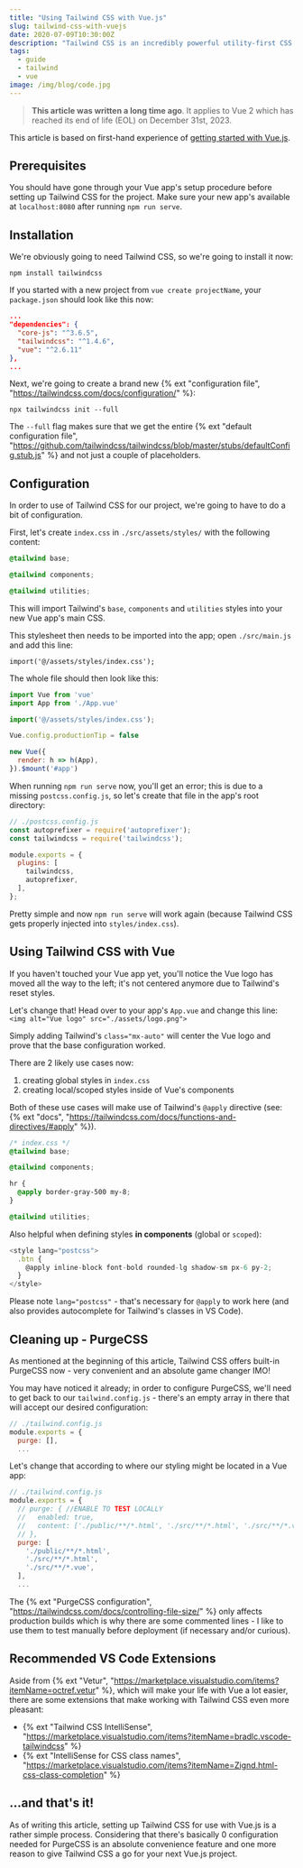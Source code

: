 ```yaml
---
title: "Using Tailwind CSS with Vue.js"
slug: tailwind-css-with-vuejs
date: 2020-07-09T10:30:00Z
description: "Tailwind CSS is an incredibly powerful utility-first CSS framework. It's super easy to set up and makes you very flexible."
tags:
  - guide
  - tailwind
  - vue
image: /img/blog/code.jpg
---
```


> **This article was written a long time ago**. It applies to Vue 2 which has reached its end of life (EOL) on December 31st, 2023.

This article is based on first-hand experience of [getting started with Vue.js](/blog/vuejs-getting-started-in-2020).

## Prerequisites

You should have gone through your Vue app's setup procedure before setting up Tailwind CSS for the project. Make sure your new app's available at `localhost:8080` after running `npm run serve`.

## Installation

We're obviously going to need Tailwind CSS, so we're going to install it now:

`npm install tailwindcss`

If you started with a new project from `vue create projectName`, your `package.json` should look like this now:

```json
...
"dependencies": {
  "core-js": "^3.6.5",
  "tailwindcss": "^1.4.6",
  "vue": "^2.6.11"
},
...
```

Next, we're going to create a brand new {% ext "configuration file", "https://tailwindcss.com/docs/configuration/" %}:

`npx tailwindcss init --full`

The `--full` flag makes sure that we get the entire {% ext "default configuration file", "https://github.com/tailwindcss/tailwindcss/blob/master/stubs/defaultConfig.stub.js" %} and not just a couple of placeholders.

## Configuration

In order to use of Tailwind CSS for our project, we're going to have to do a bit of configuration.

First, let's create `index.css` in `./src/assets/styles/` with the following content:

```css
@tailwind base;

@tailwind components;

@tailwind utilities;
```

This will import Tailwind's `base`, `components` and `utilities` styles into your new Vue app's main CSS.

This stylesheet then needs to be imported into the app; open `./src/main.js` and add this line:

`import('@/assets/styles/index.css');`

The whole file should then look like this:

```js
import Vue from 'vue'
import App from './App.vue'

import('@/assets/styles/index.css');

Vue.config.productionTip = false

new Vue({
  render: h => h(App),
}).$mount('#app')
```

When running `npm run serve` now, you'll get an error; this is due to a missing `postcss.config.js`, so let's create that file in the app's root directory:

```js
// ./postcss.config.js
const autoprefixer = require('autoprefixer');
const tailwindcss = require('tailwindcss');

module.exports = {
  plugins: [
    tailwindcss,
    autoprefixer,
  ],
};
```

Pretty simple and now `npm run serve` will work again (because Tailwind CSS gets properly injected into `styles/index.css`).

## Using Tailwind CSS with Vue

If you haven't touched your Vue app yet, you'll notice the Vue logo has moved all the way to the left; it's not centered anymore due to Tailwind's reset styles.

Let's change that! Head over to your app's `App.vue` and change this line: `<img alt="Vue logo" src="./assets/logo.png">`

Simply adding Tailwind's `class="mx-auto"` will center the Vue logo and prove that the base configuration worked.

There are 2 likely use cases now:

1. creating global styles in `index.css`
2. creating local/scoped styles inside of Vue's components

Both of these use cases will make use of Tailwind's `@apply` directive (see: {% ext "docs", "https://tailwindcss.com/docs/functions-and-directives/#apply" %}).


```css
/* index.css */
@tailwind base;

@tailwind components;

hr {
  @apply border-gray-500 my-8;
}

@tailwind utilities;
```

Also helpful when defining styles **in components** (global or `scoped`):

```js
<style lang="postcss">
  .btn {
    @apply inline-block font-bold rounded-lg shadow-sm px-6 py-2;
  }
</style>
```

Please note `lang="postcss"` - that's necessary for `@apply` to work here (and also provides autocomplete for Tailwind's classes in VS Code).

## Cleaning up - PurgeCSS

As mentioned at the beginning of this article, Tailwind CSS offers built-in PurgeCSS now - very convenient and an absolute game changer IMO!

You may have noticed it already; in order to configure PurgeCSS, we'll need to get back to our `tailwind.config.js` - there's an empty array in there that will accept our desired configuration:

```js
// ./tailwind.config.js
module.exports = {
  purge: [],
  ...
```

Let's change that according to where our styling might be located in a Vue app:

```js
// ./tailwind.config.js
module.exports = {
  // purge: { //ENABLE TO TEST LOCALLY
  //   enabled: true,
  //   content: ['./public/**/*.html', './src/**/*.html', './src/**/*.vue',],
  // },
  purge: [
    './public/**/*.html',
    './src/**/*.html',
    './src/**/*.vue',
  ],
  ...
```

The {% ext "PurgeCSS configuration", "https://tailwindcss.com/docs/controlling-file-size/" %} only affects production builds which is why there are some commented lines - I like to use them to test manually before deployment (if necessary and/or curious).

## Recommended VS Code Extensions

Aside from {% ext "Vetur", "https://marketplace.visualstudio.com/items?itemName=octref.vetur" %}, which will make your life with Vue a lot easier, there are some extensions that make working with Tailwind CSS even more pleasant:

- {% ext "Tailwind CSS IntelliSense", "https://marketplace.visualstudio.com/items?itemName=bradlc.vscode-tailwindcss" %}
- {% ext "IntelliSense for CSS class names", "https://marketplace.visualstudio.com/items?itemName=Zignd.html-css-class-completion" %}

## ...and that's it!

As of writing this article, setting up Tailwind CSS for use with Vue.js is a rather simple process. Considering that there's basically 0 configuration needed for PurgeCSS is an absolute convenience feature and one more reason to give Tailwind CSS a go for your next Vue.js project.